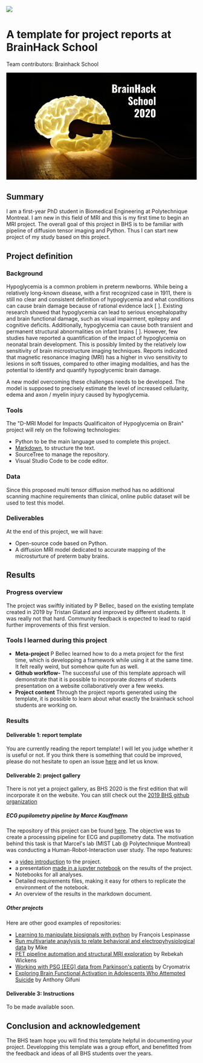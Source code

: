 [![](https://img.shields.io/badge/Visit-our%20project%20page-ff69b4)](https://school.brainhackmtl.org/project/template)

# A template for project reports at BrainHack School

Team contributors: Brainhack School

![BrainHack School](bhs2020.png)

## Summary 

I am a first-year PhD student in Biomedical Engineering at Polytechnique Montreal. I am new in this field of MRI and this is my first time to begin an MRI project. The overall goal of this project in BHS is to be familiar with pipeline of diffusion tensor imaging and Python. Thus I can start new project of my study based on this project.

## Project definition 

### Background

Hypoglycemia is a common problem in preterm newborns. While being a relatively long-known disease, with a first recognized case in 1911, there is still no clear and consistent definition of hypoglycemia and what conditions can cause brain damage because of rational evidence lack [ ]. Existing research showed that hypoglycemia can lead to serious encephalopathy and brain functional damage, such as visual impairment, epilepsy and cognitive deficits. Additionally, hypoglycemia can cause both transient and permanent structural abnormalities on infant brains [ ]. However, few studies have reported a quantification of the impact of hypoglycemia on neonatal brain development. This is possibly limited by the relatively low sensitivity of brain microstructure imaging techniques. Reports indicated that magnetic resonance imaging (MRI) has a higher in vivo sensitivity to lesions in soft tissues, compared to other imaging modalities, and has the potential to identify and quantify hypoglycemic brain damage.

A new model overcoming these challenges needs to be developed. The model is supposed to precisely estimate the level of increased cellularity, edema and axon / myelin injury caused by hypoglycemia.

### Tools 

The "D-MRI Model for Impacts Qualificaiton of Hypoglycemia on Brain" project will rely on the following technologies: 
 * Python to be the main language used to complete this project.
 * [Markdown](https://guides.github.com/features/mastering-markdown/), to structure the text.
 * SourceTree to manage the repository.
 * Visual Studio Code to be code editor.



### Data 

Since this proposed multi tensor diffusion method has no additional scanning machine requirements than clinical, online public dataset will be used to test this model.  

### Deliverables

At the end of this project, we will have:
 - Open-source code based on Python.
 - A diffusion MRI model dedicated to accurate mapping of the microsturture of preterm baby brains. 

## Results 

### Progress overview

The project was swiftly initiated by P Bellec, based on the existing template created in 2019 by Tristan Glatard and improved by different students. It was really not that hard. Community feedback is expected to lead to rapid further improvements of this first version. 

### Tools I learned during this project

 * **Meta-project** P Bellec learned how to do a meta project for the first time, which is developping a framework while using it at the same time. It felt really weird, but somehow quite fun as well. 
 * **Github workflow-** The successful use of this template approach will demonstrate that it is possible to incorporate dozens of students presentation on a website collaboratively over a few weeks. 
 * **Project content** Through the project reports generated using the template, it is possible to learn about what exactly the brainhack school students are working on. 
 
### Results 

#### Deliverable 1: report template

You are currently reading the report template! I will let you judge whether it is useful or not. If you think there is something that could be improved, please do not hesitate to open an issue [here](https://github.com/brainhack-school2020/project_template/issues) and let us know. 

#### Deliverable 2: project gallery

There is not yet a project gallery, as BHS 2020 is the first edition that will incorporate it on the website. You can still check out the [2019 BHS github organization](https://github.com/mtl-brainhack-school-2019)

##### ECG pupilometry pipeline by Marce Kauffmann 

The repository of this project can be found [here](https://github.com/mtl-brainhack-school-2019/ecg_pupillometry_pipeline_kaufmann). The objective was to create a processing pipeline for ECG and pupillometry data. The motivation behind this task is that Marcel's lab (MIST Lab @ Polytechnique Montreal) was conducting a Human-Robot-Interaction user study. The repo features:
 * a [video introduction](http://www.youtube.com/watch/8ZVCNeX42_A) to the project.
 * a presentation [made in a jupyter notebook](https://github.com/mtl-brainhack-school-2019/ecg_pupillometry_pipeline_kaufmann/blob/master/BrainHackPresentation.ipynb) on the results of the project.
 * Notebooks for all analyses.
 * Detailed requirements files, making it easy for others to replicate the environment of the notebook.
 * An overview of the results in the markdown document.
 
##### Other projects
Here are other good examples of repositories:
- [Learning to manipulate biosignals with python](https://github.com/mtl-brainhack-school-2019/franclespinas-biosignals) by François Lespinasse
- [Run multivariate anaylysis to relate behavioral and electropyhysiological data](https://github.com/mtl-brainhack-school-2019/PLS_PV_Behaviour) by Mike
- [PET pipeline automation and structural MRI exploration](https://github.com/mtl-brainhack-school-2019/rwickens-sMRI-PET) by Rebekah Wickens
- [Working with PSG [EEG] data from Parkinson's patients](https://github.com/mtl-brainhack-school-2019/Soraya-sleep-data-in-PD-patients) by Cryomatrix
- [Exploring Brain Functional Activation in Adolescents Who Attempted Suicide](https://github.com/mtl-brainhack-school-2019/Anthony-Gifuni-repo) by Anthony Gifuni

#### Deliverable 3: Instructions 
 
 To be made available soon. 
 
 
## Conclusion and acknowledgement

The BHS team hope you will find this template helpful in documenting your project. Developping this template was a group effort, and benefitted from the feedback and ideas of all BHS students over the years.
